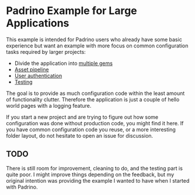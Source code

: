 # Padrino Example for Large Applications

This example is intended for Padrino users who already have some basic
experience but want an example with more focus on common configuration tasks
required by larger projects:

  - Divide the application into [multiple gems](https://github.com/zenbits/pademo/tree/master/vendors)
  - [Asset pipeline](https://github.com/zenbits/pademo/wiki/Asset-Pipeline) 
  - [User authentication](https://github.com/zenbits/pademo/wiki/Authentication)
  - [Testing](https://github.com/zenbits/pademo/wiki/Testing)

The goal is to provide as much configuration code within the least amount of
functionality clutter. Therefore the application is just a couple of hello
world pages with a logging feature. 

If you start a new project and are trying to figure out how some configuration
was done without production code, you might find it here. If you have common
configuration code you reuse, or a more interesting folder layout, do not
hesitate to open an issue for discussion.

## TODO

There is still room for improvement, cleaning to do, and the testing part is
quite poor.  I might improve things depending on the feedback, but my original
intention was providing the example I wanted to have when I started
with Padrino.

